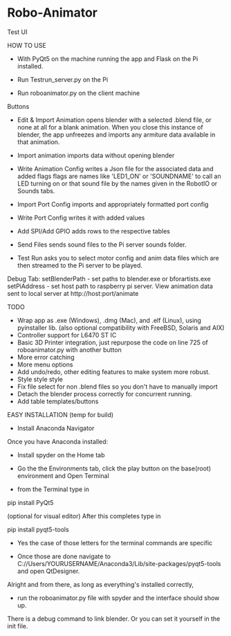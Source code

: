 # Robo-Animator
Test UI


HOW TO USE
- With PyQt5 on the machine running the app and Flask on the Pi installed.

- Run Testrun_server.py on the Pi
- Run roboanimator.py on the client machine

Buttons
- Edit & Import Animation opens blender with a selected .blend file, or none at all for a
blank animation. When you close this instance of blender, the app unfreezes and imports any
armiture data available in that animation.
- Import animation imports data without opening blender

- Write Animation Config writes a Json file for the associated data and added flags
 flags are names like 'LED1_ON' or 'SOUNDNAME' to call an LED turning on or that sound
file by the names given in the RobotIO or Sounds tabs.

- Import Port Config imports and appropriately formatted port config
- Write Port Config writes it with added values

- Add SPI/Add GPIO adds rows to the respective tables

- Send Files sends sound files to the Pi server sounds folder.
- Test Run asks you to select motor config and anim data files which are then
streamed to the Pi server to be played.

Debug Tab:
setBlenderPath - set paths to blender.exe or bforartists.exe
setPiAddress - set host path to raspberry pi server. 
View animation data sent to local server at http://host:port/animate

TODO

- Wrap app as .exe (Windows), .dmg (Mac), and .elf (Linux), using pyinstaller lib.
    (also optional compatibility with FreeBSD, Solaris and AIX)
- Controller support for L6470 ST IC
- Basic 3D Printer integration, just repurpose the code on line 725 of roboanimator.py with
another button
- More error catching
- More menu options
- Add undo/redo, other editing features to make system more robust.
- Style style style
- Fix file select for non .blend files so you don't have to manually import
- Detach the blender process correctly for concurrent running. 
- Add table templates/buttons


EASY INSTALLATION (temp for build)

- Install Anaconda Navigator

Once you have Anaconda installed:

- Install spyder on the Home tab
- Go the the Environments tab, click the play button on the base(root) environment and Open Terminal

- from the Terminal type in


pip install PyQt5


(optional for visual editor) 
After this completes type in


pip install pyqt5-tools


- Yes the case of those letters for the terminal commands are specific


- Once those are done navigate to C://Users/YOURUSERNAME/Anaconda3/Lib/site-packages/pyqt5-tools and open QtDesigner.

Alright and from there, as long as everything's installed correctly, 

- run the roboanimator.py file with spyder and the interface should show up. 

There is a debug command to link blender. Or you can set it yourself in the init file.
